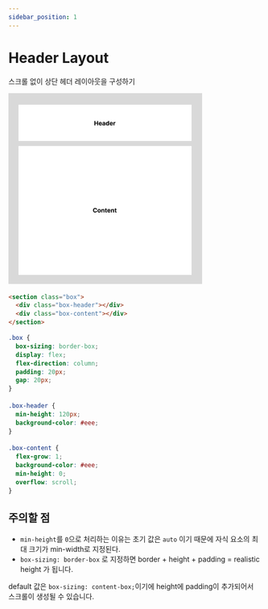 ```yaml
---
sidebar_position: 1
---
```


# Header Layout

스크롤 없이 상단 헤더 레이아웃을 구성하기

![Header](./OnlyHeaderMenu.jpg)

```html
<section class="box">
  <div class="box-header"></div>
  <div class="box-content"></div>
</section>
```

```css
.box {
  box-sizing: border-box;
  display: flex;
  flex-direction: column;
  padding: 20px;
  gap: 20px;
}

.box-header {
  min-height: 120px;
  background-color: #eee;
}

.box-content {
  flex-grow: 1;
  background-color: #eee;
  min-height: 0;
  overflow: scroll;
}
```

## 주의할 점

- `min-height`를 `0`으로 처리하는 이유는 초기 값은 `auto` 이기 때문에 자식 요소의 최대 크기가 min-width로 지정된다.
- `box-sizing: border-box` 로 지정하면 border + height + padding = realistic height 가 됩니다.

default 값은 `box-sizing: content-box;`이기에 height에 padding이 추가되어서 스크롤이 생성될 수 있습니다.

